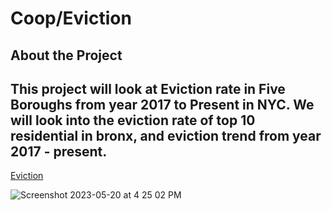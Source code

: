 # Coop/Eviction
## About the Project 

## This project will look at Eviction rate in Five Boroughs from year 2017 to Present in NYC. We will look into the eviction rate of top 10 residential in bronx, and eviction trend from year 2017 - present. 
[Eviction](https://public.tableau.com/app/profile/tashi.palden/viz/Book11_16829063127560/Dashboard3)

![Screenshot 2023-05-20 at 4 25 02 PM](https://github.com/Tashipalden/Tableau/assets/71281761/e7d0da51-eea9-4e51-884b-20150df4e42d)
